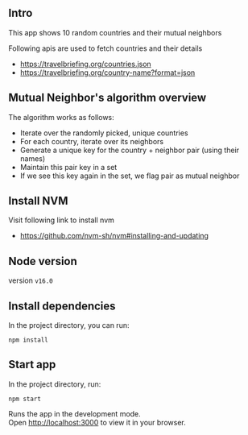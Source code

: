## Intro
This app shows 10 random countries and their mutual neighbors

Following apis are used to fetch countries and their details
- https://travelbriefing.org/countries.json
- https://travelbriefing.org/country-name?format=json

## Mutual Neighbor's algorithm overview
The algorithm works as follows:

- Iterate over the randomly picked, unique countries
- For each country, iterate over its neighbors
- Generate a unique key for the country + neighbor pair (using their names)
- Maintain this pair key in a set
- If we see this key again in the set, we flag pair as mutual neighbor

## Install NVM
Visit following link to install nvm
- https://github.com/nvm-sh/nvm#installing-and-updating

## Node version
version `v16.0`
## Install dependencies

In the project directory, you can run:

`npm install`

## Start app

In the project directory, run:

`npm start`

Runs the app in the development mode.\
Open [http://localhost:3000](http://localhost:3000) to view it in your browser.
